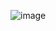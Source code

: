 ![image](https://user-images.githubusercontent.com/59665309/110778692-f6907400-8262-11eb-976f-47345f3ca7ad.png)

